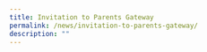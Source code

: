 ```yaml
---
title: Invitation to Parents Gateway
permalink: /news/invitation-to-parents-gateway/
description: ""
---
```

